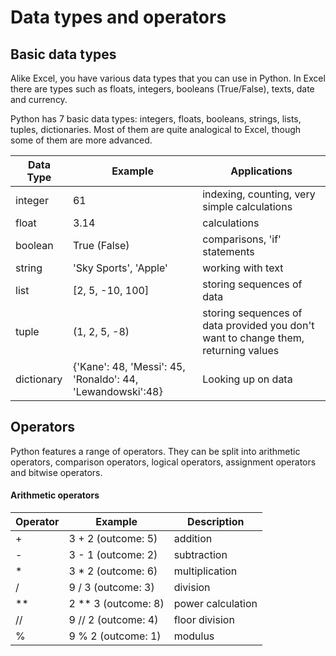 # Data types and operators

## Basic data types

Alike Excel, you have various data types that you can use in Python. In Excel there are types such as floats, integers, booleans (True/False), texts, date and currency.

Python has 7 basic data types: integers, floats, booleans, strings, lists, tuples, dictionaries. Most of them are quite analogical to Excel, though some of them are more advanced.

| Data Type  | Example | Applications |
| ------------- | ------------- | ------------- |
| integer  | 61  | indexing, counting, very simple calculations  |
| float  | 3.14  | calculations  |
| boolean  | True (False)  | comparisons, 'if' statements  |
| string  | 'Sky Sports', 'Apple'  | working with text  |
| list  | [2, 5, -10, 100]  | storing sequences of data  |
| tuple  | (1, 2, 5, -8)  | storing sequences of data provided you don't want to change them, returning values  |
| dictionary  | {'Kane': 48, 'Messi': 45, 'Ronaldo': 44, 'Lewandowski':48}  | Looking up on data  |

## Operators

Python features a range of operators. They can be split into arithmetic operators, comparison operators, logical operators, assignment operators and bitwise operators.

#### Arithmetic operators

| Operator  | Example | Description |
| ------------- | ------------- | ------------- |
| +  | 3 + 2 (outcome: 5) | addition |
| -  | 3 - 1 (outcome: 2) | subtraction |
| *  | 3 * 2 (outcome: 6) | multiplication |
| /  | 9 / 3 (outcome: 3) | division |
| **  | 2 ** 3 (outcome: 8) | power calculation |
| //  | 9 // 2 (outcome: 4) | floor division |
| %  | 9 % 2 (outcome: 1) | modulus |
